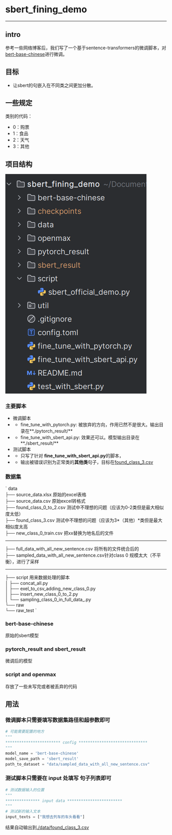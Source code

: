 # sbert_fining_demo
---
## intro
参考一些网络博客后，我们写了一个基于sentence-transformers的微调脚本，对[bert-base-chinese](https://huggingface.co/google-bert/bert-base-chinese)进行微调。
## 目标
- 让sbert的句嵌入在不同类之间更加分散。
## 一些规定
类别的代码：
* 0：购票  
* 1：食品  
* 2：天气  
* 3：其他  
## 项目结构
![hihi](assets/project.png)
### 主要脚本
- 微调脚本
 -   - fine_tune_with_pytorch.py: 被放弃的方向，作用已然不是很大。输出目录在**./pytorch_result/**
 -   - fine_tune_with_sbert_api.py: 效果还可以。模型输出目录在**./sbert_result/**
- 测试脚本
-  - 只写了针对 **fine_tune_with_sbert_api.py**的脚本，
-  - 输出被错误识别为正常类的**其他类**句子，目标在[found_class_3.csv](/home/mia/Documents/python/ai/sbert_fining_demo/data/found_class_3.csv)
### 数据集
`
data  
├── source_data.xlsx        原始的excel表格  
├── source_data.csv         原始excel转格式   
├── found_class_0_to_2.csv  测试中不理想的问题（应该为0-2类但是最大相似度太低）  
├── found_class_3.csv       测试中不理想的问题（应该为3*（其他）*类但是最大相似度太高  
├── new_class_0_train.csv   把xx替换为地名后的文件  
*****************
├── full_data_with_all_new_sentence.csv 将所有的文件统合后的  
├── sampled_data_with_all_new_sentence.csv针对class 0 规模太大（不平衡），进行了采样  
*****************
├── script      用来数据处理的脚本  
│ ├── concat_all.py  
│ ├── exel_to_csv_adding_new_class_0.py  
│ ├── insert_new_class_0_to_2.py  
│ └── sampling_class_0_in_full_data_.py  
└── raw  
  └── raw_test
`
### bert-base-chinese
原始的sbert模型
### pytorch_result and sbert_result 
微调后的模型
### script and openmax
存放了一些未写完或者被丢弃的代码

## 用法
### 微调脚本只需要填写**数据集路径**和**超参数**即可
```python
# 可能需要配置的地方
"""
************************ config ******************************
"""
model_name = 'bert-base-chinese'
model_save_path = 'sbert_result'
path_to_dataset = "data/sampled_data_with_all_new_sentence.csv"
```
### 测试脚本只需要在 input 处填写 句子列表即可
```python
# 测试数据输入的位置
"""
*************** input data ************************
"""
# 测试新的输入文本
input_texts = ["我想去列车的车头看看"]

```
结果自动输出到[./data/found_class_3.csv](./data/found_class_0_3.csv)